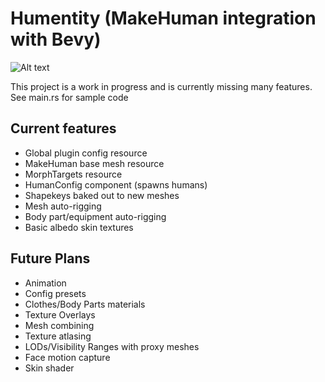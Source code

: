 # Humentity (MakeHuman integration with Bevy)

![Alt text](https://i.imghippo.com/files/m0OOV1726581861.png)

This project is a work in progress and is currently missing many features.  See main.rs for sample code

## Current features
- Global plugin config resource
- MakeHuman base mesh resource
- MorphTargets resource
- HumanConfig component (spawns humans)
- Shapekeys baked out to new meshes
- Mesh auto-rigging
- Body part/equipment auto-rigging
- Basic albedo skin textures

## Future Plans
- Animation
- Config presets
- Clothes/Body Parts materials
- Texture Overlays
- Mesh combining
- Texture atlasing
- LODs/Visibility Ranges with proxy meshes
- Face motion capture
- Skin shader
